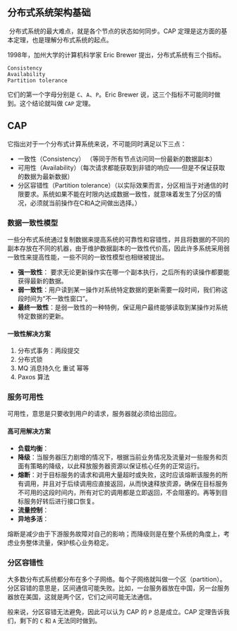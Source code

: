 ## 分布式系统架构基础

​	分布式系统的最大难点，就是各个节点的状态如何同步。CAP 定理是这方面的基本定理，也是理解分布式系统的起点。

1998年，加州大学的计算机科学家 Eric Brewer 提出，分布式系统有三个指标。

```
Consistency
Availability
Partition tolerance
```

它们的第一个字母分别是 `C`、`A`、`P`。Eric Brewer 说，这三个指标不可能同时做到。这个结论就叫做 `CAP` 定理。

## CAP

它指出对于一个分布式计算系统来说，不可能同时满足以下三点：

- 一致性（Consistency） （等同于所有节点访问同一份最新的数据副本）
- 可用性（Availability）（每次请求都能获取到非错的响应——但是不保证获取的数据为最新数据）
- 分区容错性（Partition tolerance）（以实际效果而言，分区相当于对通信的时限要求。系统如果不能在时限内达成数据一致性，就意味着发生了分区的情况，必须就当前操作在C和A之间做出选择。）

### 数据一致性模型

一些分布式系统通过复制数据来提高系统的可靠性和容错性，并且将数据的不同的副本存放在不同的机器，由于维护数据副本的一致性代价高，因此许多系统采用弱一致性来提高性能，一些不同的一致性模型也相继被提出。

- **强一致性**： 要求无论更新操作实在哪一个副本执行，之后所有的读操作都要能获得最新的数据。
- **弱一致性**：用户读到某一操作对系统特定数据的更新需要一段时间，我们称这段时间为“不一致性窗口”。
- **最终一致性**：是弱一致性的一种特例，保证用户最终能够读取到某操作对系统特定数据的更新。

#### 一致性解决方案

1. 分布式事务：两段提交
2. 分布式锁
3. MQ 消息持久化 重试 幂等
4. Paxos 算法

### 服务可用性

可用性，意思是只要收到用户的请求，服务器就必须给出回应。

#### 高可用解决方案

- **负载均衡**：
- **降级**：当服务器压力剧增的情况下，根据当前业务情况及流量对一些服务和页面有策略的降级，以此释放服务器资源以保证核心任务的正常运行。
- **熔断**：对于目标服务的请求和调用大量超时或失败，这时应该熔断该服务的所有调用，并且对于后续调用应直接返回，从而快速释放资源，确保在目标服务不可用的这段时间内，所有对它的调用都是立即返回，不会阻塞的。再等到目标服务好转后进行接口恢复。
- **流量控制**：
- **异地多活**：

熔断是减少由于下游服务故障对自己的影响；而降级则是在整个系统的角度上，考虑业务整体流量，保护核心业务稳定。

### 分区容错性

大多数分布式系统都分布在多个子网络。每个子网络就叫做一个区（partition）。分区容错的意思是，区间通信可能失败。比如，一台服务器放在中国，另一台服务器放在美国，这就是两个区，它们之间可能无法通信。

般来说，分区容错无法避免，因此可以认为 CAP 的 `P` 总是成立。CAP 定理告诉我们，剩下的 `C` 和 `A` 无法同时做到。